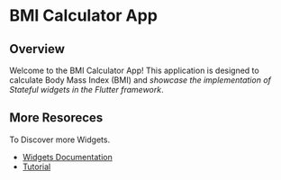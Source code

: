 # BMI Calculator App

## Overview

Welcome to the BMI Calculator App! This application is designed to calculate Body Mass Index (BMI) and *showcase the implementation of Stateful widgets in the Flutter framework*.


## More Resoreces 

To Discover more Widgets.
   - [Widgets Documentation](https://docs.flutter.dev/ui/widgets/material2)
   - [Tutorial](https://www.youtube.com/playlist?list=PL82uaKJraAILRBFE1XhCyfvu-Fclc6vv1)

   